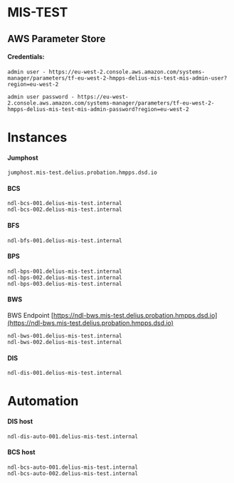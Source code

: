 # MIS-TEST


## AWS Parameter Store

#### Credentials:

```
admin user - https://eu-west-2.console.aws.amazon.com/systems-manager/parameters/tf-eu-west-2-hmpps-delius-mis-test-mis-admin-user?region=eu-west-2

admin user password - https://eu-west-2.console.aws.amazon.com/systems-manager/parameters/tf-eu-west-2-hmpps-delius-mis-test-mis-admin-password?region=eu-west-2
```

# Instances

#### Jumphost

```
jumphost.mis-test.delius.probation.hmpps.dsd.io
```

#### BCS

```
ndl-bcs-001.delius-mis-test.internal
ndl-bcs-002.delius-mis-test.internal
```

#### BFS

```
ndl-bfs-001.delius-mis-test.internal
```

#### BPS

```
ndl-bps-001.delius-mis-test.internal
ndl-bps-002.delius-mis-test.internal
ndl-bps-003.delius-mis-test.internal
```

#### BWS
BWS Endpoint [https://ndl-bws.mis-test.delius.probation.hmpps.dsd.io](https://ndl-bws.mis-test.delius.probation.hmpps.dsd.io)

```
ndl-bws-001.delius-mis-test.internal
ndl-bws-002.delius-mis-test.internal
```

#### DIS

```
ndl-dis-001.delius-mis-test.internal
```

Automation
===========

####  DIS host

```
ndl-dis-auto-001.delius-mis-test.internal
```

####  BCS host

```
ndl-bcs-auto-001.delius-mis-test.internal
ndl-bcs-auto-002.delius-mis-test.internal
```
